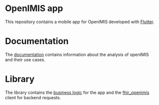 # OpenIMIS app

This repository contains a mobile app for OpenIMIS developed with [Flutter](https://flutter.dev/).

# Documentation
The [documentation](./docs/) contains information about the analysis of openIMIS and their use cases.

# Library
The library contains the [business logic](./lib/business_logic/) for the app and the [fhir_openimis](./lib/fhir_openimis/) client for backend requests.